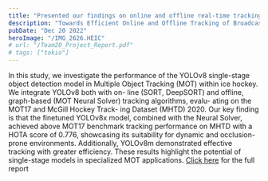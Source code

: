 ```yaml
---
title: "Presented our findings on online and offline real-time tracking at MILA"
description: "Towards Efficient Online and Offline Tracking of Broadcast Ice Hockey. For more information - click here"
pubDate: "Dec 20 2022"
heroImage: "/IMG_2626.HEIC"
# url: "/Team20_Project_Report.pdf"
# tags: ["tokio"]
---
```

In this study, we investigate the performance of the YOLOv8 single-stage object detection model in Multiple Object Tracking (MOT) within ice hockey. We integrate YOLOv8 both with on- line (SORT, DeepSORT) and offline, graph-based (MOT Neural Solver) tracking algorithms, evalu- ating on the MOT17 and McGill Hockey Track- ing Dataset (MHTD) 2020. Our key finding is that the finetuned YOLOv8x model, combined with the Neural Solver, achieved above MOT17 benchmark tracking performance on MHTD with a HOTA score of 0.776, showcasing its suitability for dynamic and occlusion-prone environments. Additionally, YOLOv8m demonstrated effective tracking with greater efficiency. These results highlight the potential of single-stage models in specialized MOT applications. [Click here](/Team20_Project_Report.pdf) for the full report